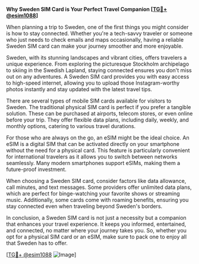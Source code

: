 **Why Sweden SIM Card is Your Perfect Travel Companion [[TG💪+ @esim1088](https://t.me/s/esim1088)]**

When planning a trip to Sweden, one of the first things you might consider is how to stay connected. Whether you're a tech-savvy traveler or someone who just needs to check emails and maps occasionally, having a reliable Sweden SIM card can make your journey smoother and more enjoyable.

Sweden, with its stunning landscapes and vibrant cities, offers travelers a unique experience. From exploring the picturesque Stockholm archipelago to skiing in the Swedish Lapland, staying connected ensures you don't miss out on any adventures. A Sweden SIM card provides you with easy access to high-speed internet, allowing you to upload those Instagram-worthy photos instantly and stay updated with the latest travel tips.

There are several types of mobile SIM cards available for visitors to Sweden. The traditional physical SIM card is perfect if you prefer a tangible solution. These can be purchased at airports, telecom stores, or even online before your trip. They offer flexible data plans, including daily, weekly, and monthly options, catering to various travel durations.

For those who are always on the go, an eSIM might be the ideal choice. An eSIM is a digital SIM that can be activated directly on your smartphone without the need for a physical card. This feature is particularly convenient for international travelers as it allows you to switch between networks seamlessly. Many modern smartphones support eSIMs, making them a future-proof investment.

When choosing a Sweden SIM card, consider factors like data allowance, call minutes, and text messages. Some providers offer unlimited data plans, which are perfect for binge-watching your favorite shows or streaming music. Additionally, some cards come with roaming benefits, ensuring you stay connected even when traveling beyond Sweden's borders.

In conclusion, a Sweden SIM card is not just a necessity but a companion that enhances your travel experience. It keeps you informed, entertained, and connected, no matter where your journey takes you. So, whether you opt for a physical SIM card or an eSIM, make sure to pack one to enjoy all that Sweden has to offer.

[[TG💪+ @esim1088](https://t.me/s/esim1088) ![Image](https://i.postimg.cc/Y0z9fWf4/image.png)]